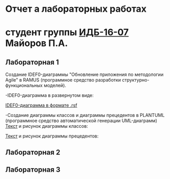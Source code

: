 # Отчет а лабораторных работах
# студент группы [ИДБ-16-07](https://github.com/stankin/design-1/wiki/list-idb-16-07) Майоров П.А.

## Лабораторная 1

Создание IDEF0-диаграммы "Обновление приложения по методологии Agile" в RAMUS (программное средство разработки структурно-функциональных моделей).

-IDEF0-диаграмма в развернутом виде:

[IDEF0-диаграмма в формате .rsf](http://example.com)

-Создание диаграммы классов и диаграммы прецедентов в PLANTUML (программное средство автоматической генерации UML-диаграмм)
[Текст](http://example.com) и рисунок диаграммы классов:


[Текст](http://example.com) и рисунок диаграммы прецедентов:




## Лабораторная 2

## Лабораторная 3


